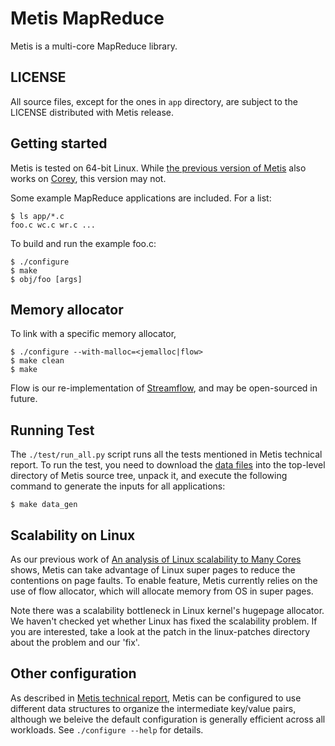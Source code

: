 Metis MapReduce
===============

Metis is a multi-core MapReduce library.

LICENSE
-------
All source files, except for the ones in `app` directory, are subject
to the LICENSE distributed with Metis release.

Getting started
---------------
Metis is tested on 64-bit Linux. While [the previous version of Metis](http://pdos.csail.mit.edu/metis/)
also works on [Corey](http://pdos.csail.mit.edu/papers/corey:osdi08.pdf),
this version may not.

Some example MapReduce applications are included.  For a list:

    $ ls app/*.c
    foo.c wc.c wr.c ...

To build and run the example foo.c:

    $ ./configure
    $ make
    $ obj/foo [args]

Memory allocator
----------------

To link with a specific memory allocator,

    $ ./configure --with-malloc=<jemalloc|flow>
    $ make clean
    $ make

Flow is our re-implementation of [Streamflow](http://people.cs.vt.edu/~scschnei/streamflow/),
and may be open-sourced in future.

Running Test
------------

The `./test/run_all.py` script runs all the tests mentioned in Metis technical
report. To run the test, you need to download the 
[data files](http://pdos.csail.mit.edu/metis/data2.tar.gz) into the top-level directory of
Metis source tree, unpack it, and execute the following command to generate the
inputs for all applications:

    $ make data_gen

Scalability on Linux
--------------------
As our previous work of 
[An analysis of Linux scalability to Many Cores](http://pdos.csail.mit.edu/mosbench/) shows, Metis can take advantage of Linux
super pages to reduce the contentions on page faults. To enable feature, Metis
currently relies on the use of flow allocator, which will allocate memory from OS
in super pages.

Note there was a scalability bottleneck in Linux kernel's hugepage
allocator. We haven't checked yet whether Linux has fixed the scalability
problem. If you are interested, take a look at the patch in the
linux-patches directory about the problem and our 'fix'.

Other configuration
-------------------
As described in [Metis technical report](http://pdos.csail.mit.edu/papers/metis:mittr10.pdf),
Metis can be configured to use
different data structures to organize the intermediate key/value pairs,
although we beleive the default configuration is generally efficient
across all workloads. See `./configure --help` for details.

